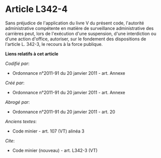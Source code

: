 # Article L342-4

Sans préjudice de l'application du livre V du présent code, l'autorité administrative compétente en matière de surveillance
administrative des carrières peut, lors de l'exécution d'une suspension, d'une interdiction ou d'une action d'office,
autoriser, sur le fondement des dispositions de l'article L. 342-3, le recours à la force publique.

**Liens relatifs à cet article**

_Codifié par_:

  - Ordonnance n°2011-91 du 20 janvier 2011 - art. Annexe

_Créé par_:

  - Ordonnance n°2011-91 du 20 janvier 2011 - art. Annexe

_Abrogé par_:

  - Ordonnance n°2011-91 du 20 janvier 2011 - art. 20

_Anciens textes_:

  - Code minier - art. 107 (VT) alinéa 3

_Cite_:

  - Code minier (nouveau) - art. L342-3 (VT)
